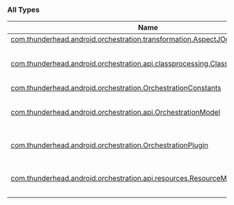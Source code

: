 

### All Types

| Name | Summary |
|---|---|
| [com.thunderhead.android.orchestration.transformation.AspectJOutputLocation](../com.thunderhead.android.orchestration.transformation/-aspect-j-output-location.md) |  |
| [com.thunderhead.android.orchestration.api.classprocessing.ClassProcessingModel](../com.thunderhead.android.orchestration.api.classprocessing/-class-processing-model/index.md) | DSL model to configure class processing. |
| [com.thunderhead.android.orchestration.OrchestrationConstants](../com.thunderhead.android.orchestration/-orchestration-constants.md) |  |
| [com.thunderhead.android.orchestration.api.OrchestrationModel](../com.thunderhead.android.orchestration.api/-orchestration-model/index.md) | Thunderhead Orchestration Gradle Plugin Extension. |
| [com.thunderhead.android.orchestration.OrchestrationPlugin](../com.thunderhead.android.orchestration/-orchestration-plugin/index.md) | Thunderhead Orchestration Plugin. |
| [com.thunderhead.android.orchestration.api.resources.ResourceModel](../com.thunderhead.android.orchestration.api.resources/-resource-model/index.md) | DSL model to configure resource values. |
